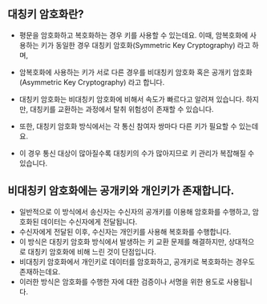 ## 대칭키 암호화란?
- 평문을 암호화하고 복호화하는 경우 키를 사용할 수 있는데요. 이때, 암복호화에 사용하는 키가 동일한 경우 대칭키 암호화(Symmetric Key Cryptography) 라고 하며,
- 암복호화에 사용하는 키가 서로 다른 경우를 비대칭키 암호화 혹은 공개키 암호화(Asymmetric Key Cryptography) 라고 합니다.


- 대칭키 암호화는 비대칭키 암호화에 비해서 속도가 빠르다고 알려져 있습니다. 하지만, 대칭키를 교환하는 과정에서 탈취 위험성이 존재할 수 있습니다.
- 또한, 대칭키 암호화 방식에서는 각 통신 참여자 쌍마다 다른 키가 필요할 수 있는데요.
- 이 경우 통신 대상이 많아질수록 대칭키의 수가 많아지므로 키 관리가 복잡해질 수 있습니다.


## 비대칭키 암호화에는 공개키와 개인키가 존재합니다.
- 일반적으로 이 방식에서 송신자는 수신자의 공개키를 이용해 암호화를 수행하고, 암호화된 데이터는 수신자에게 전달됩니다.
- 수신자에게 전달된 이후, 수신자는 개인키를 사용해 복호화를 수행합니다.
- 이 방식은 대칭키 암호화 방식에서 발생하는 키 교환 문제를 해결하지만, 상대적으로 대칭키 암호화에 비해 느린 것이 단점입니다.
- 비대칭키 암호화에서 개인키로 데이터를 암호화하고, 공개키로 복호화하는 경우도 존재하는데요.
- 이러한 방식은 암호화를 수행한 자에 대한 검증이나 서명을 위한 용도로 사용됩니다.

